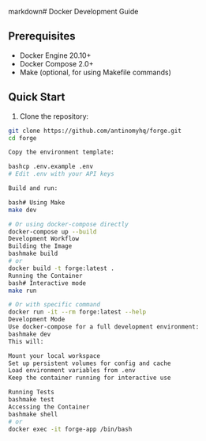 markdown# Docker Development Guide

## Prerequisites

- Docker Engine 20.10+
- Docker Compose 2.0+
- Make (optional, for using Makefile commands)

## Quick Start

1. Clone the repository:
```bash
git clone https://github.com/antinomyhq/forge.git
cd forge

Copy the environment template:

bashcp .env.example .env
# Edit .env with your API keys

Build and run:

bash# Using Make
make dev

# Or using docker-compose directly
docker-compose up --build
Development Workflow
Building the Image
bashmake build
# or
docker build -t forge:latest .
Running the Container
bash# Interactive mode
make run

# Or with specific command
docker run -it --rm forge:latest --help
Development Mode
Use docker-compose for a full development environment:
bashmake dev
This will:

Mount your local workspace
Set up persistent volumes for config and cache
Load environment variables from .env
Keep the container running for interactive use

Running Tests
bashmake test
Accessing the Container
bashmake shell
# or
docker exec -it forge-app /bin/bash